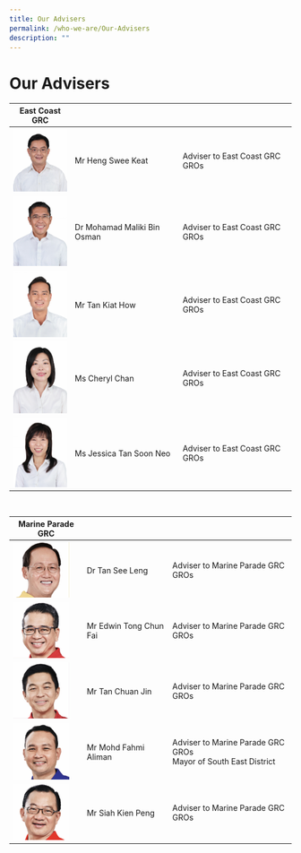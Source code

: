 ```yaml
---
title: Our Advisers
permalink: /who-we-are/Our-Advisers
description: ""
---
```

Our Advisers
==============

| East Coast GRC |  |   |
| --------- | -------- | ---------|
<img src= "/images/Who%20We%20Are/Advisers/Heng%20Swee%20Keat.jpg" style="width: 100px; " >|  Mr Heng Swee Keat|    Adviser to East Coast GRC GROs   |
<img src= "/images/Who%20We%20Are/Advisers/Mohamad.jpg" style="width: 100px; " >| Dr Mohamad Maliki Bin Osman   |  Adviser to East Coast GRC GROs  | 
<img src= "/images/Who%20We%20Are/Advisers/Tan%20Kiat%20How.jpg" style="width: 100px; " >| Mr Tan Kiat How| Adviser to East Coast GRC GROs|
<img src= "/images/Who%20We%20Are/Advisers/Cheryl%20Chan.jpg" style="width: 100px;" >| Ms Cheryl Chan| Adviser to East Coast GRC GROs|
<img src= "/images/Who%20We%20Are/Advisers/Jessica%20Tan.jpg" style="width: 100px;" >| Ms Jessica Tan Soon Neo| Adviser to East Coast GRC GROs|

<br>

| Marine Parade GRC | | |
| -------- | -------- | -------- |
<img src= "/images/Who%20We%20Are/Advisers/Tan%20See%20Leng.jpg" style="width: 100px;" >| Dr Tan See Leng|  Adviser to Marine Parade GRC GROs   |
<img src= "/images/Who%20We%20Are/Advisers/Edwin%20Tong.jpg" style="width: 100px;" >| Mr Edwin Tong Chun Fai   |  Adviser to Marine Parade GRC GROs  | 
<img src= "/images/Who%20We%20Are/Advisers/Tan%20Chuan%20Jin.jpg" style="width: 100px;" >| Mr Tan Chuan Jin | Adviser to Marine Parade GRC GROs|
<img src= "/images/Who%20We%20Are/Advisers/Mohd%20Fahmi.jpg" style="width: 100px;" >| Mr Mohd Fahmi Aliman| Adviser to Marine Parade GRC GROs </br> Mayor of South East District
<img src= "/images/Who%20We%20Are/Advisers/Siah%20Kien%20Peng.jpg" style="width: 100px;" >| Mr Siah Kien Peng| Adviser to Marine Parade GRC GROs
